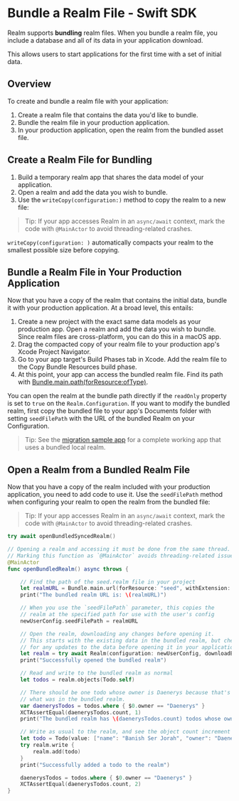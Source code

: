 # Bundle a Realm File - Swift SDK

Realm supports **bundling** realm files. When you bundle
a realm file, you include a database and all of its data in your
application download.

This allows users to start applications for the first time with a set of
initial data.

## Overview
To create and bundle a realm file with your application:

1. Create a realm file that
contains the data you'd like to bundle.
2. Bundle the realm file in your
production application.
3. In your production application,
open the realm from the bundled asset file.

## Create a Realm File for Bundling
1. Build a temporary realm app that shares the data model of your
application.
2. Open a realm and add the data you wish to bundle.
3. Use the `writeCopy(configuration:)`
method to copy the realm to a new file:

> Tip:
> If your app accesses Realm in an `async/await` context, mark the code
with `@MainActor` to avoid threading-related crashes.
>

`writeCopy(configuration: )`
automatically compacts your realm to the smallest possible size before
copying.

## Bundle a Realm File in Your Production Application
Now that you have a copy of the realm that contains the initial data,
bundle it with your production application. At a broad level, this entails:

1. Create a new project with the exact same data models as your production
app. Open a realm and add the data you wish to bundle. Since realm
files are cross-platform, you can do this in a macOS app.
2. Drag the compacted copy of your realm file to your production app's Xcode
Project Navigator.
3. Go to your app target's Build Phases tab in Xcode. Add the
realm file to the Copy Bundle Resources build phase.
4. At this point, your app can access the bundled realm file. Find its path
with [Bundle.main.path(forResource:ofType)](https://developer.apple.com/documentation/foundation/bundle/1410989-path).

You can open the realm at the bundle path directly if the
`readOnly` property is set to `true` on the
`Realm.Configuration`. If
you want to modify the bundled realm, first copy the bundled file to
your app's Documents folder with setting `seedFilePath` with the URL of the bundled Realm on your Configuration.

> Tip:
> See the [migration sample app](https://github.com/realm/realm-swift/tree/master/examples/ios/swift/Migration) for a
complete working app that uses a bundled local realm.
>

## Open a Realm from a Bundled Realm File
Now that you have a copy of the realm included with your production
application, you need to add code to use it. Use the `seedFilePath`
method when configuring your realm to open the realm
from the bundled file:

> Tip:
> If your app accesses Realm in an `async/await` context, mark the code
with `@MainActor` to avoid threading-related crashes.
>

```swift
try await openBundledSyncedRealm()

// Opening a realm and accessing it must be done from the same thread.
// Marking this function as `@MainActor` avoids threading-related issues.
@MainActor
func openBundledRealm() async throws {

    // Find the path of the seed.realm file in your project
    let realmURL = Bundle.main.url(forResource: "seed", withExtension: ".realm")
    print("The bundled realm URL is: \(realmURL)")

    // When you use the `seedFilePath` parameter, this copies the
    // realm at the specified path for use with the user's config
    newUserConfig.seedFilePath = realmURL

    // Open the realm, downloading any changes before opening it.
    // This starts with the existing data in the bundled realm, but checks
    // for any updates to the data before opening it in your application.
    let realm = try await Realm(configuration: newUserConfig, downloadBeforeOpen: .always)
    print("Successfully opened the bundled realm")

    // Read and write to the bundled realm as normal
    let todos = realm.objects(Todo.self)

    // There should be one todo whose owner is Daenerys because that's
    // what was in the bundled realm.
    var daenerysTodos = todos.where { $0.owner == "Daenerys" }
    XCTAssertEqual(daenerysTodos.count, 1)
    print("The bundled realm has \(daenerysTodos.count) todos whose owner is Daenerys")

    // Write as usual to the realm, and see the object count increment
    let todo = Todo(value: ["name": "Banish Ser Jorah", "owner": "Daenerys", "status": "In Progress"])
    try realm.write {
        realm.add(todo)
    }
    print("Successfully added a todo to the realm")

    daenerysTodos = todos.where { $0.owner == "Daenerys" }
    XCTAssertEqual(daenerysTodos.count, 2)
}

```
